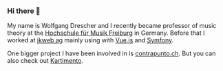 ### Hi there 👋

My name is Wolfgang Drescher and I recently became professor of music theory at the [Hochschule für Musik Freiburg](https://mh-freiburg.de/) in Germany. Before that I worked at [jkweb ag](https://jkweb.ch/) mainly using with [Vue.js](https://vuejs.org/) and [Symfony](https://symfony.com/).

One bigger project I have been involved in is [contrapunto.ch](https://contrapunto.ch/). But you can also check out [Kartimento](https://kartimento.wolfgangdrescher.ch/).
